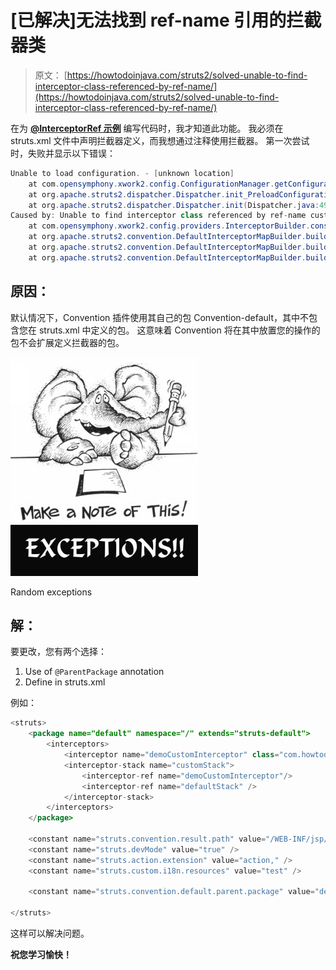 # [已解决]无法找到 ref-name 引用的拦截器类

> 原文： [https://howtodoinjava.com/struts2/solved-unable-to-find-interceptor-class-referenced-by-ref-name/](https://howtodoinjava.com/struts2/solved-unable-to-find-interceptor-class-referenced-by-ref-name/)

在为 [**@InterceptorRef 示例**](//howtodoinjava.com/struts-2/struts-2-custom-interceptor-with-interceptorref-example/ "Struts2 custom interceptor with @InterceptorRef example") 编写代码时，我才知道此功能。 我必须在 struts.xml 文件中声明拦截器定义，而我想通过注释使用拦截器。 第一次尝试时，失败并显示以下错误：

```java
Unable to load configuration. - [unknown location]
	at com.opensymphony.xwork2.config.ConfigurationManager.getConfiguration(ConfigurationManager.java:70)
	at org.apache.struts2.dispatcher.Dispatcher.init_PreloadConfiguration(Dispatcher.java:446)
	at org.apache.struts2.dispatcher.Dispatcher.init(Dispatcher.java:490)
Caused by: Unable to find interceptor class referenced by ref-name customStack - [unknown location]
	at com.opensymphony.xwork2.config.providers.InterceptorBuilder.constructInterceptorReference(InterceptorBuilder.java:63)
	at org.apache.struts2.convention.DefaultInterceptorMapBuilder.buildInterceptorList(DefaultInterceptorMapBuilder.java:95)
	at org.apache.struts2.convention.DefaultInterceptorMapBuilder.build(DefaultInterceptorMapBuilder.java:86)
	at org.apache.struts2.convention.DefaultInterceptorMapBuilder.build(DefaultInterceptorMapBuilder.java:64)

```

## 原因：

默认情况下，Convention 插件使用其自己的包 Convention-default，其中不包含您在 struts.xml 中定义的包。 这意味着 Convention 将在其中放置您的操作的包不会扩展定义拦截器的包。

![Random exceptions](img/bfcee52d8f51b09dd5024f261008e635.png)

Random exceptions



## 解：

要更改，您有两个选择：

1) Use of `@ParentPackage` annotation
2) Define <constant name=”struts.convention.default.parent.package” value=”default”/ > in struts.xml

例如：

```java
<struts>
	<package name="default" namespace="/" extends="struts-default">
		<interceptors>	
			<interceptor name="demoCustomInterceptor" class="com.howtodoinjava.struts2.example.web.DemoCustomInterceptor" />
			<interceptor-stack name="customStack">
	     		<interceptor-ref name="demoCustomInterceptor"/>
				<interceptor-ref name="defaultStack" />
        	</interceptor-stack>
	    </interceptors>	    
	</package>

	<constant name="struts.convention.result.path" value="/WEB-INF/jsp/" />
	<constant name="struts.devMode" value="true" />
	<constant name="struts.action.extension" value="action," />
	<constant name="struts.custom.i18n.resources" value="test" />

	<constant name="struts.convention.default.parent.package" value="default"/>

</struts>

```

这样可以解决问题。

**祝您学习愉快！**